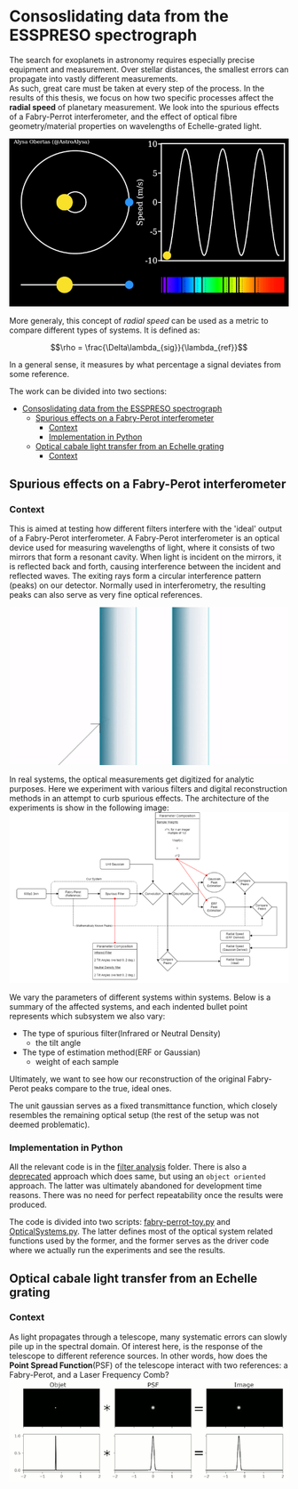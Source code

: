 # Consoslidating data from the ESSPRESO spectrograph
The search for exoplanets in astronomy requires especially precise equipment and measurement. Over stellar distances, the smallest errors can propagate into vastly different measurements. <br>
As such, great care must be taken at every step of the process. In the results of this thesis, we focus on how two specific processes affect the **radial speed** of planetary measurement. We look into the spurious effects of a Fabry-Perrot interferometer, and the effect of optical fibre geometry/material properties on wavelengths of Echelle-grated light.

![exoplanet_wobble](images/radial_speed.gif)

More generaly, this concept of *radial speed* can be used as a metric to compare different types of systems. It is defined as:

$$\rho = \frac{\Delta\lambda_{sig}}{\lambda_{ref}}$$

In a general sense, it measures by what percentage a signal deviates from some reference.

The work can be divided into two sections:

- [Consoslidating data from the ESSPRESO spectrograph](#consoslidating-data-from-the-esspreso-spectrograph)
  - [Spurious effects on a Fabry-Perot interferometer](#spurious-effects-on-a-fabry-perot-interferometer)
    - [Context](#context)
    - [Implementation in Python](#implementation-in-python)
  - [Optical cabale light transfer from an Echelle grating](#optical-cabale-light-transfer-from-an-echelle-grating)
    - [Context](#context-1)


## Spurious effects on a Fabry-Perot interferometer

### Context
This is aimed at testing how different filters interfere with the 'ideal' output of a Fabry-Perot interferometer. A Fabry-Perot interferometer is an optical device used for measuring wavelengths of light, where it consists of two mirrors that form a resonant cavity. When light is incident on the mirrors, it is reflected back and forth, causing interference between the incident and reflected waves. The exiting rays form a circular interference pattern (peaks) on our detector. Normally used in interferometry, the resulting peaks can also serve as very fine optical references.

![fabry-perot](images/fabry_perot.gif)

In real systems, the optical measurements get digitized for analytic purposes. Here we experiment with various filters and digital reconstruction methods in an attempt to curb spurious effects.
The architecture of the experiments is show in the following image:
![fabry-perot-architecture](images/discretization_system.png)

We vary the parameters of different systems within systems. Below is a summary of the affected systems, and each indented bullet point represents which subsystem we also vary:
- The type of spurious filter(Infrared or Neutral Density)
  - the tilt angle
- The type of estimation method(ERF or Gaussian)
  - weight of each sample

Ultimately, we want to see how our reconstruction of the original Fabry-Perot peaks compare to the true, ideal ones.

The unit gaussian serves as a fixed transmittance function, which closely resembles the remaining optical setup (the rest of the setup was not deemed problematic).



### Implementation in Python

All the relevant code is in the [filter analysis](/filter-analysis/) folder. There is also a [deprecated](/filter-analysis/Deprecated-(but%20interesting)/) approach which does same, but using an `object oriented` approach. The latter was ultimately abandoned for development time reasons. There was no need for perfect repeatability once the results were produced.

The code is divided into two scripts: [fabry-perrot-toy.py](/filter-analysis/fabry-perrot-toy.py) and [OpticalSystems.py](/filter-analysis/OpticalSystems.py).
The latter defines most of the optical system related functions used by the former, and the former serves as the driver code where we actually run the experiments and see the results.





## Optical cabale light transfer from an Echelle grating

### Context
As light propagates through a telescope, many systematic errors can slowly pile up in the spectral domain. Of interest here, is the response of the telescope to different reference sources. In other words, how does the **Point Spread Function**(PSF) of the telescope interact with two references: a Fabry-Perot, and a Laser Frequency Comb?
![psf](images/psf.gif)